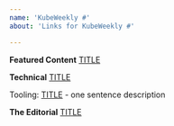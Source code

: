 ```yaml
---
name: 'KubeWeekly #'
about: 'Links for KubeWeekly #'

---
```


**Featured Content**
[TITLE](LINK)

**Technical** 
[TITLE](LINK)

Tooling: 
[TITLE](LINK) - one sentence description

**The Editorial** 
[TITLE](LINK)
